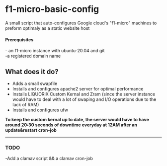 # f1-micro-basic-config
A small script that auto-configures Google cloud's "f1-micro" machines to preform optimaly as a static website host 
<h4>Prerequisites</h4>
- an f1-micro instance with ubuntu-20.04 and git<br>
-a registered domain name
<h2>What does it do?</h2>
<ul>
  <li>Adds a small swapfile</li>
  <li>Installs and configures apache2 server for optimal performance</li>
  <li>Installs LIQUORIX Custom Kernal and Zram (since the server instance would have to deal with a lot of swaping and I/O operations due to the lack of RAM)</li>
  <li>Installs and configures ufw</li>
  </ul>
   
  <strong>To keep the custom kernal up to date, the server would have to have around 20:30 seconds of downtime everyday at 12AM after an update&restart cron-job</strong>
 <hr>
  <h3>TODO</h3>
  -Add a clamav script && a clamav cron-job
